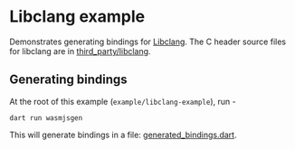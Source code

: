 # Libclang example

Demonstrates generating bindings for [Libclang](https://clang.llvm.org/doxygen/group__CINDEX.html).
The C header source files for libclang are in [third_party/libclang](/third_party/libclang).

## Generating bindings
At the root of this example (`example/libclang-example`), run -
```
dart run wasmjsgen
```
This will generate bindings in a file: [generated_bindings.dart](./generated_bindings.dart).
